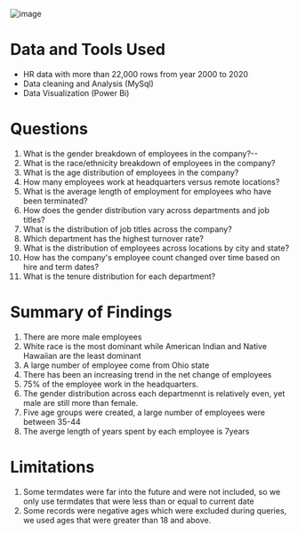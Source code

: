 ![image](https://github.com/Bolanle23/HR-Employee-Report/assets/138457899/01d7964e-e72c-45dc-9132-d3306da6816d)

# Data and Tools Used
- HR data with more than 22,000 rows from year 2000 to 2020
- Data cleaning and Analysis (MySql)
- Data Visualization (Power Bi)

# Questions
1. What is the gender breakdown of employees in the company?--
2. What is the race/ethnicity breakdown of employees in the company?
3. What is the age distribution of employees in the company?
4. How many employees work at headquarters versus remote locations?
5. What is the average length of employment for employees who have been terminated?
6. How does the gender distribution vary across departments and job titles?
7. What is the distribution of job titles across the company?
8. Which department has the highest turnover rate?
9. What is the distribution of employees across locations by city and state?
10. How has the company's employee count changed over time based on hire and term dates?
11. What is the tenure distribution for each department?

# Summary of Findings
1. There are more male employees
2. White race is the most dominant while American Indian and Native Hawaiian are the least dominant
3. A large number of employee come from Ohio state
4. There has been an increasing trend in the net change of employees
5. 75% of the employee work in the headquarters.
6. The gender distribution across each departmennt is relatively even, yet male are still more than female.
7. Five age groups were created, a large number of employees were between 35-44
8. The averge length of years spent by each employee is 7years

# Limitations
1. Some termdates were far into the future and were not included, so we only use termdates that were less than or equal to current date
2. Some records were negative ages which were excluded during queries, we used ages that were greater than 18 and above.
